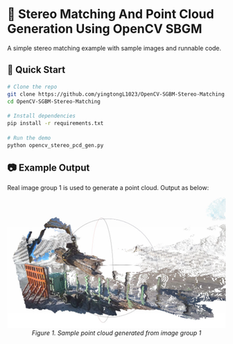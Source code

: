# 👀 Stereo Matching And Point Cloud Generation Using OpenCV SBGM

A simple stereo matching example with sample images and runnable code.


## 🚀 Quick Start

```bash
# Clone the repo
git clone https://github.com/yingtongL1023/OpenCV-SGBM-Stereo-Matching.git
cd OpenCV-SGBM-Stereo-Matching

# Install dependencies
pip install -r requirements.txt

# Run the demo
python opencv_stereo_pcd_gen.py

```

## 📷 Example Output
Real image group 1 is used to generate a point cloud. Output as below:

<p align="center">
  <img src="./sample_results/sample_pcd_1.jpg" width="600"/>
  <br>
  <em>Figure 1. Sample point cloud generated from image group 1</em>
</p>
